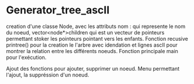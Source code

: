# Generator_tree_ascII
creation d'une classe Node, avec les attributs nom : qui represente le nom du noeud, vector<node*>children qui est un vecteur de pointeurs permettant stoker les pointeurs pointant vers les enfants.
Fonction recusive printree()
pour la creation le l'arbre avec idendation et lignes ascII pour montrer la relation entre les différents noeuds. Fonction principale main pour l'exécution.

Ajout des fonctions pour ajouter, supprimer un noeud. Menu permettant l'ajout, la suppréssion d'un noeud.

 
